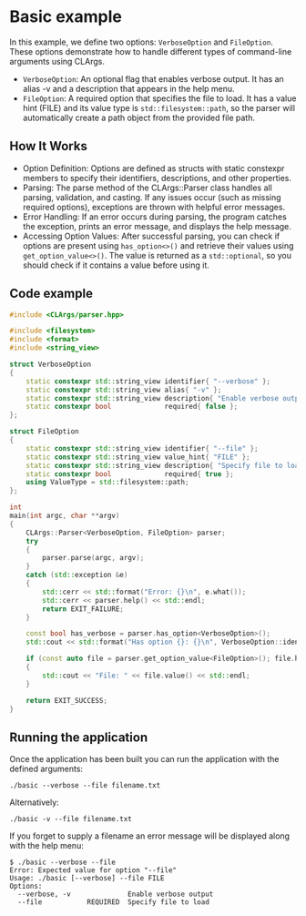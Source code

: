 # Basic example

In this example, we define two options: `VerboseOption` and `FileOption`. 
These options demonstrate how to handle different types of command-line arguments using CLArgs.

- `VerboseOption`: An optional flag that enables verbose output. It has an alias -v and a description that appears in the help menu.
- `FileOption`: A required option that specifies the file to load. It has a value hint (FILE) and its value type 
  is `std::filesystem::path`, so the parser will automatically create a path object from the provided file path.

## How It Works

- Option Definition: Options are defined as structs with static constexpr members to specify their identifiers, descriptions, and other properties.
- Parsing: The parse method of the CLArgs::Parser class handles all parsing, validation, and casting. 
  If any issues occur (such as missing required options), exceptions are thrown with helpful error messages.
- Error Handling: If an error occurs during parsing, the program catches the exception, prints an error message, and displays the help message.
- Accessing Option Values: After successful parsing, you can check if options are present using `has_option<>()` 
  and retrieve their values using `get_option_value<>()`. The value is returned as a `std::optional`, so you should check if it contains a value before using it.

## Code example

```cpp
#include <CLArgs/parser.hpp>

#include <filesystem>
#include <format>
#include <string_view>

struct VerboseOption
{
    static constexpr std::string_view identifier{ "--verbose" };
    static constexpr std::string_view alias{ "-v" };
    static constexpr std::string_view description{ "Enable verbose output" };
    static constexpr bool             required{ false };
};

struct FileOption
{
    static constexpr std::string_view identifier{ "--file" };
    static constexpr std::string_view value_hint{ "FILE" };
    static constexpr std::string_view description{ "Specify file to load" };
    static constexpr bool             required{ true };
    using ValueType = std::filesystem::path;
};

int
main(int argc, char **argv)
{
    CLArgs::Parser<VerboseOption, FileOption> parser;
    try
    {
        parser.parse(argc, argv);
    }
    catch (std::exception &e)
    {
        std::cerr << std::format("Error: {}\n", e.what());
        std::cerr << parser.help() << std::endl;
        return EXIT_FAILURE;
    }

    const bool has_verbose = parser.has_option<VerboseOption>();
    std::cout << std::format("Has option {}: {}\n", VerboseOption::identifier, has_verbose);

    if (const auto file = parser.get_option_value<FileOption>(); file.has_value())
    {
        std::cout << "File: " << file.value() << std::endl;
    }

    return EXIT_SUCCESS;
}
```

## Running the application

Once the application has been built you can run the application with the defined arguments:
```
./basic --verbose --file filename.txt
```
Alternatively:
```
./basic -v --file filename.txt
```
If you forget to supply a filename an error message will be displayed along with the help menu:
```
$ ./basic --verbose --file
Error: Expected value for option "--file"
Usage: ./basic [--verbose] --file FILE
Options:
  --verbose, -v              Enable verbose output
  --file           REQUIRED  Specify file to load
```